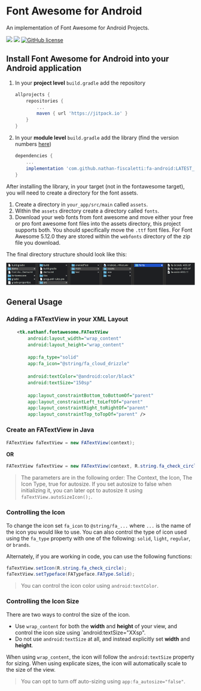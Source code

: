 # Font Awesome for Android

An implementation of Font Awesome for Android Projects.

[![](https://jitpack.io/v/nathan-fiscaletti/fa-android.svg)](https://jitpack.io/#nathan-fiscaletti/fa-android)
[![](https://jitpack.io/v/nathan-fiscaletti/fa-android/month.svg)](https://jitpack.io/#nathan-fiscaletti/fa-android)
[![GitHub license](https://img.shields.io/github/license/nathan-fiscaletti/fa-android.svg?color=blue)](https://github.com/nathan-fiscaletti/fa-android/blob/master/LICENSE)

## Install Font Awesome for Android into your Android application

1. In your **project level** `build.gradle` add the repository

    ```gradle
    allprojects {
        repositories {
            ...
            maven { url 'https://jitpack.io' }
        }
    }
    ```
    
2. In your **module level** `build.gradle` add the library (find the version numbers [here](https://github.com/nathan-fiscaletti/fa-android/releases))

    ```gradle
    dependencies {
        ...
        implementation 'com.github.nathan-fiscaletti:fa-android:LATEST_VERSION'
    }
    ```
    
After installing the library, in your target (not in the fontawesome target), you will need to create a directory for the font assets.

1. Create a directory in `your_app/src/main` called `assets`.
2. Within the `assets` directory create a directory called `fonts`.
3. Download your web fonts from font awesome and move either your free or pro font awesome font files into the assets directory, this project supports both. You should specifically move the `.ttf` font files. For Font Awesome 5.12.0 they are stored within the `webfonts` directory of the zip file you download.

The final directory structure should look like this:

![File Structure Preview](./images/preview.png)

## General Usage

### Adding a FATextView in your XML Layout

```xml
    <tk.nathanf.fontawesome.FATextView
        android:layout_width="wrap_content"
        android:layout_height="wrap_content"

        app:fa_type="solid"
        app:fa_icon="@string/fa_cloud_drizzle"

        android:textColor="@android:color/black"
        android:textSize="150sp"

        app:layout_constraintBottom_toBottomOf="parent"
        app:layout_constraintLeft_toLeftOf="parent"
        app:layout_constraintRight_toRightOf="parent"
        app:layout_constraintTop_toTopOf="parent" />
```

### Create an FATextView in Java

```java
FATextView faTextView = new FATextView(context);
```

**OR**

```java
FATextView faTextView = new FATextView(context, R.string.fa_check_circle, FATypeface.FAType.Solid, true);
```

> The parameters are in the following order: The Context, the Icon, The Icon Type, true for autosize. If you set autosize to false when initializing it, you can later opt to autosize it using `faTextView.autoSizeIcon();`.

### Controlling the Icon

To change the icon set `fa_icon` to `@string/fa_...` where `...` is the name of the icon you would like to use. You can also control the type of icon used using the `fa_type` property with one of the following: `solid`, `light`, `regular`, or `brands`.

Alternately, if you are working in code, you can use the following functions:

```java
faTextView.setIcon(R.string.fa_check_circle);
faTextView.setTypeface(FATypeface.FAType.Solid);
```

> You can control the icon color using `android:textColor`.

### Controlling the Icon Size

There are two ways to control the size of the icon. 

* Use `wrap_content` for both the **width** and **height** of your view, and control the icon size using `android:textSize="XXsp".
* Do not use `android:textSize` at all, and instead explicitly set **width** and **height**.

When using `wrap_content`, the icon will follow the `android:textSize` property for sizing.
When using explicate sizes, the icon will automatically scale to the size of the view. 

> You can opt to turn off auto-sizing using `app:fa_autosize="false"`.
